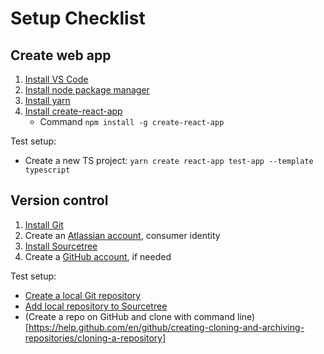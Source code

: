 # Setup Checklist
## Create web app 
1. [Install VS Code](https://code.visualstudio.com/)
2. [Install node package manager](https://www.npmjs.com/)
3. [Install yarn](https://legacy.yarnpkg.com/en/)
4. [Install create-react-app](https://create-react-app.dev/docs/adding-typescript/)
    * Command `npm install -g create-react-app`

Test setup: 
* Create a new TS project: `yarn create react-app test-app --template typescript`

## Version control
1. [Install Git](https://git-scm.com/downloads)
2. Create an [Atlassian account](https://id.atlassian.com/signup?application=mac&continue=https%3A%2F%2Fmy.atlassian.com%2Fproducts%2Findex&_ga=2.194280489.527942488.1580229548-1763893018.1578596454), consumer identity
3. [Install Sourcetree](https://www.sourcetreeapp.com/)
4. Create a [GitHub account](http://github.com/join), if needed

Test setup: 
* [Create a local Git repository](https://git-scm.com/book/en/v2/Git-Basics-Getting-a-Git-Repository) 
* [Add local repository to Sourcetree](https://confluence.atlassian.com/get-started-with-sourcetree/add-an-existing-local-repository-847359105.html)
* (Create a repo on GitHub and clone with command line)[https://help.github.com/en/github/creating-cloning-and-archiving-repositories/cloning-a-repository]
